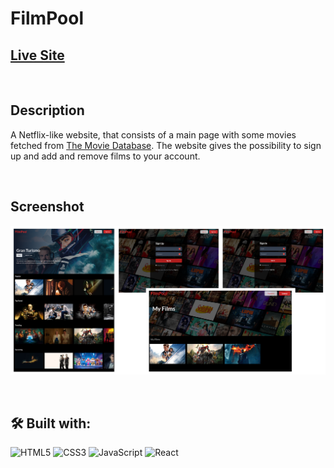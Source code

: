 # FilmPool

## [Live Site](https://film-pool-ab254.web.app)

<br/>

## Description

A Netflix-like website, that consists of a main page with some movies fetched from [The Movie Database](https://www.themoviedb.org). The website gives the possibility to sign up and add and remove films to your account.

<br/>

## Screenshot

![Website screenshots](./demo/screenshot-filmpool.png)

<br/>

## 🛠️ Built with:

![HTML5](https://img.shields.io/badge/HTML5-E34F26?style=for-the-badge&logo=html5&logoColor=white)
![CSS3](https://img.shields.io/badge/CSS3-1572B6?style=for-the-badge&logo=css3&logoColor=white)
![JavaScript](https://img.shields.io/badge/JavaScript-F7DF1E?style=for-the-badge&logo=javascript&logoColor=black)
![React](https://img.shields.io/badge/React-20232A?style=for-the-badge&logo=react&logoColor=61DAFB)

